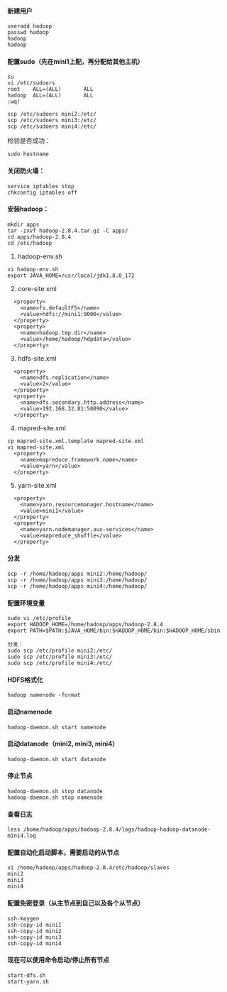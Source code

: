 #### 新建用户
```
useradd hadoop
passwd hadoop
hadoop
hadoop
```

#### 配置sudo（先在mini1上配，再分配给其他主机）
```
su
vi /etc/sudoers
root    ALL=(ALL)       ALL
hadoop  ALL=(ALL)       ALL
:wq!

scp /etc/sudoers mini2:/etc/
scp /etc/sudoers mini3:/etc/
scp /etc/sudoers mini4:/etc/
```
检验是否成功：
```
sudo hostname
```

#### 关闭防火墙：
```
service iptables stop
chkconfig iptables off
```

#### 安装hadoop：
```
mkdir apps
tar -zxvf hadoop-2.8.4.tar.gz -C apps/
cd apps/hadoop-2.8.4
cd /etc/hadoop
```
1. hadoop-env.sh
```
vi hadoop-env.sh
export JAVA_HOME=/usr/local/jdk1.8.0_172
```
2. core-site.xml
```
  <property>
    <name>fs.defaultFS</name>
    <value>hdfs://mini1:9000</value>
  </property>
  <property>
    <name>hadoop.tmp.dir</name>
    <value>/home/hadoop/hdpdata</value>
  </property>
```
3. hdfs-site.xml
```
  <property>
    <name>dfs.replication</name>
    <value>2</value>
  </property>
  <property>
    <name>dfs.secondary.http.address</name>
    <value>192.168.32.81:50090</value>
  </property>
```
4. mapred-site.xml
```
cp mapred-site.xml.template mapred-site.xml
vi mapred-site.xml
  <property>
    <name>mapreduce.framework.name</name>
    <value>yarn</value>
  </property>
```
5. yarn-site.xml
```
  <property>
    <name>yarn.resourcemanager.hostname</name>
    <value>mini1</value>
  </property>
  <property>
    <name>yarn.nodemanager.aux-services</name>
    <value>mapreduce_shuffle</value>
  </property>
```

#### 分发
```
scp -r /home/hadoop/apps mini2:/home/hadoop/
scp -r /home/hadoop/apps mini3:/home/hadoop/
scp -r /home/hadoop/apps mini4:/home/hadoop/
```

#### 配置环境变量
```
sudo vi /etc/profile
export HADOOP_HOME=/home/hadoop/apps/hadoop-2.8.4
export PATH=$PATH:$JAVA_HOME/bin:$HADOOP_HOME/bin:$HADOOP_HOME/sbin
```
```
分发：
sudo scp /etc/profile mini2:/etc/
sudo scp /etc/profile mini3:/etc/
sudo scp /etc/profile mini4:/etc/
```

#### HDFS格式化
```
hadoop namenode -format
```

#### 启动namenode
```
hadoop-daemon.sh start namenode
```

#### 启动datanode（mini2, mini3, mini4）
```
hadoop-daemon.sh start datanode
```

#### 停止节点
```
hadoop-daemon.sh stop datanode
hadoop-daemon.sh stop namenode
```

#### 查看日志
```
less /home/hadoop/apps/hadoop-2.8.4/logs/hadoop-hadoop-datanode-mini4.log
```

#### 配置自动化启动脚本，需要启动的从节点
```
vi /home/hadoop/apps/hadoop-2.8.4/etc/hadoop/slaves
mini2
mini3
mini4
```

#### 配置免密登录（从主节点到自己以及各个从节点）
```
ssh-keygen
ssh-copy-id mini1
ssh-copy-id mini2
ssh-copy-id mini3
ssh-copy-id mini4
```

#### 现在可以使用命令启动/停止所有节点
```
start-dfs.sh
start-yarn.sh
```